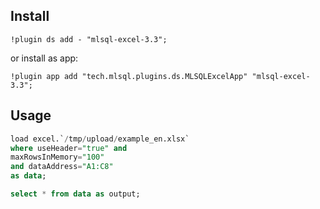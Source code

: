 ## Install

```
!plugin ds add - "mlsql-excel-3.3";
```

or install as app:

```
!plugin app add "tech.mlsql.plugins.ds.MLSQLExcelApp" "mlsql-excel-3.3";
```


## Usage

```sql
load excel.`/tmp/upload/example_en.xlsx` 
where useHeader="true" and 
maxRowsInMemory="100" 
and dataAddress="A1:C8"
as data;

select * from data as output;
```





